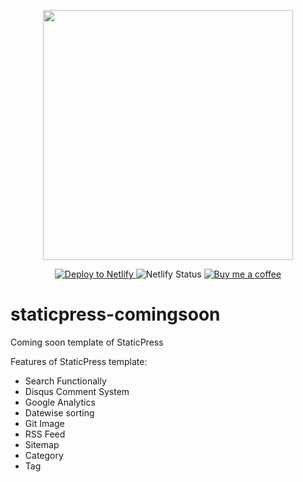 <p align="center">
  <a href="https://staticpress.io">
    <img src="https://staticpress.io/assets/images/logo-large.png" width="400" />
  </a>
</p>

<p align="center">

  <a href="https://app.netlify.com/start/deploy?repository=https://github.com/sanampatel/staticpress-bootstrap4-blog">
    <img src="https://www.netlify.com/img/deploy/button.svg" alt="Deploy to Netlify" />
  </a>

  <img src="https://api.netlify.com/api/v1/badges/9e2c8395-0ed7-4b49-b955-d3ed4d67ce52/deploy-status" alt="Netlify Status" />

  <a href="https://www.buymeacoffee.com/sanam">
    <img src="https://bmc-cdn.nyc3.digitaloceanspaces.com/BMC-button-images/custom_images/orange_img.png" alt="Buy me a coffee" />
  </a>
</p>
 
# staticpress-comingsoon
Coming soon template of StaticPress

Features of StaticPress template: 
  - Search Functionally
  - Disqus Comment System
  - Google Analytics
  - Datewise sorting
  - Git Image
  - RSS Feed
  - Sitemap
  - Category
  - Tag

